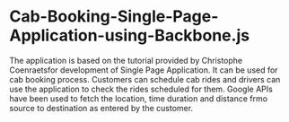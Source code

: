 # Cab-Booking-Single-Page-Application-using-Backbone.js

The application is based on the tutorial provided by Christophe Coenraetsfor development of Single Page Application.
It can be used for cab booking process. Customers can schedule cab rides and drivers can use the application to check the rides scheduled for them.
Google APIs have been used to fetch the location, time duration and distance frmo source to destination as entered by the customer.
